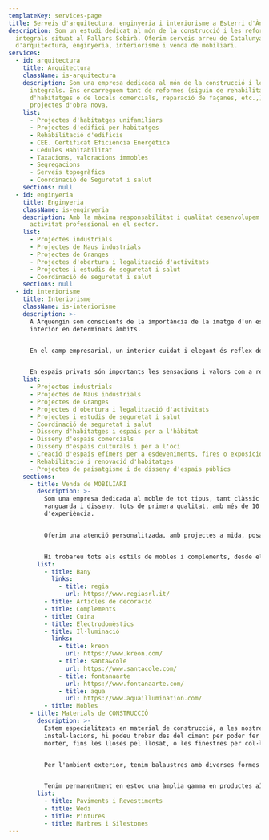```yaml
---
templateKey: services-page
title: Serveis d'arquitectura, enginyeria i interiorisme a Esterri d'Àneu
description: Som un estudi dedicat al món de la construcció i les reformes
  integrals situat al Pallars Sobirà. Oferim serveis arreu de Catalunya
  d'arquitectura, enginyeria, interiorisme i venda de mobiliari.
services:
  - id: arquitectura
    title: Arquitectura
    className: is-arquitectura
    description: Som una empresa dedicada al món de la construcció i les reformes
      integrals. Ens encarreguem tant de reformes (siguin de rehabilitació
      d'habitatges o de locals comercials, reparació de façanes, etc.,) com de
      projectes d'obra nova.
    list:
      - Projectes d'habitatges unifamiliars
      - Projectes d'edifici per habitatges
      - Rehabilitació d'edificis
      - CEE. Certificat Eficiència Energètica
      - Cèdules Habitabilitat
      - Taxacions, valoracions immobles
      - Segregacions
      - Serveis topogràfics
      - Coordinació de Seguretat i salut
    sections: null
  - id: enginyeria
    title: Enginyeria
    className: is-enginyeria
    description: Amb la màxima responsabilitat i qualitat desenvolupem la nostra
      activitat professional en el sector.
    list:
      - Projectes industrials
      - Projectes de Naus industrials
      - Projectes de Granges
      - Projectes d'obertura i legalització d'activitats
      - Projectes i estudis de seguretat i salut
      - Coordinació de seguretat i salut
    sections: null
  - id: interiorisme
    title: Interiorisme
    className: is-interiorisme
    description: >-
      A Arquengin som conscients de la importància de la imatge d'un espai
      interior en determinats àmbits.


      En el camp empresarial, un interior cuidat i elegant és reflex de la imatge corporativa i del nivell de competitivitat. A Arquengin us ajudem a reflectir aquesta idea de bon servei i d'eficàcia empresarial, construint els espais a la mesura dels vostres interessos.


      En espais privats són importants les sensacions i valors com a reflex del caràcter individual. La prioritat de l'espai vital, la comoditat, l'estatus, el sentit estètic com a mitjans de comunicació interpersonal, són atributs que ajudem a visualitzar mitjançant la nostra arquitectura d'interiors.
    list:
      - Projectes industrials
      - Projectes de Naus industrials
      - Projectes de Granges
      - Projectes d'obertura i legalització d'activitats
      - Projectes i estudis de seguretat i salut
      - Coordinació de seguretat i salut
      - Disseny d'habitatges i espais per a l'hàbitat
      - Disseny d'espais comercials
      - Disseny d'espais culturals i per a l'oci
      - Creació d'espais efímers per a esdeveniments, fires o exposicions
      - Rehabilitació i renovació d'habitatges
      - Projectes de paisatgisme i de disseny d'espais públics
    sections:
      - title: Venda de MOBILIARI
        description: >-
          Som una empresa dedicada al moble de tot tipus, tant clàssic com de
          vanguarda i disseny, tots de primera qualitat, amb més de 10 anys
          d'experiència. 


          Oferim una atenció personalitzada, amb projectes a mida, posant al vostre abast els dissenys més actuals, amb la millor relació de qualitat i preu. 


          Hi trobareu tots els estils de mobles i complements, desde el més clàssic fins al més modern i avantguardista. Al nostre local hi podreu gaudir dels diferents estils i ambients que disposem.
        list:
          - title: Bany
            links:
              - title: regia
                url: https://www.regiasrl.it/
          - title: Articles de decoració
          - title: Complements
          - title: Cuina
          - title: Electrodomèstics
          - title: Il·luminació
            links:
              - title: kreon
                url: https://www.kreon.com/
              - title: santa&cole
                url: https://www.santacole.com/
              - title: fontanaarte
                url: https://www.fontanaarte.com/
              - title: aqua
                url: https://www.aquaillumination.com/
          - title: Mobles
      - title: Materials de CONSTRUCCIÓ
        description: >-
          Estem especialitzats en material de construcció, a les nostres
          instal·lacions, hi podeu trobar des del ciment per poder fer el
          morter, fins les lloses pel llosat, o les finestres per col·locar-hi.


          Per l'ambient exterior, tenim balaustres amb diverses formes i dissenys.


          Tenim permanentment en estoc una àmplia gamma en productes aïllants per exteriors, teles asfàltiques, coles i altres productes necessaris, amb vistes a satisfer qualsevol tipus de necessitat per urgent que sigui.
        list:
          - title: Paviments i Revestiments
          - title: Wedi
          - title: Pintures
          - title: Marbres i Silestones
---
```


